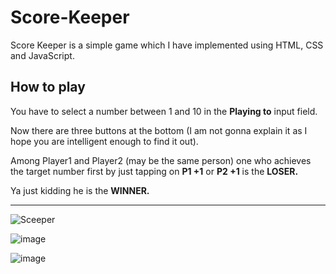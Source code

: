 # Score-Keeper

Score Keeper is a simple game which I have implemented using HTML, CSS and JavaScript.


## How to play

You have to select a number between 1 and 10 in the **Playing to** input field.


Now there are three buttons at the bottom (I am not gonna explain it as I hope you are intelligent enough to find it out).


Among Player1 and Player2 (may be the same person) one who achieves the target number first by just tapping on **P1 +1** or **P2 +1** is the **LOSER.**



Ya just kidding he is the **WINNER.**

___


![Sceeper](https://user-images.githubusercontent.com/93431609/168151246-730f40c3-cf49-4be0-999c-99f7eef93609.png)




![image](https://user-images.githubusercontent.com/93431609/168151910-495c3a6f-9073-43bc-b227-e7f312776ef1.png)


![image](https://user-images.githubusercontent.com/93431609/168152588-fecc905c-e5a3-45b4-9ba6-db7110440d23.png)

